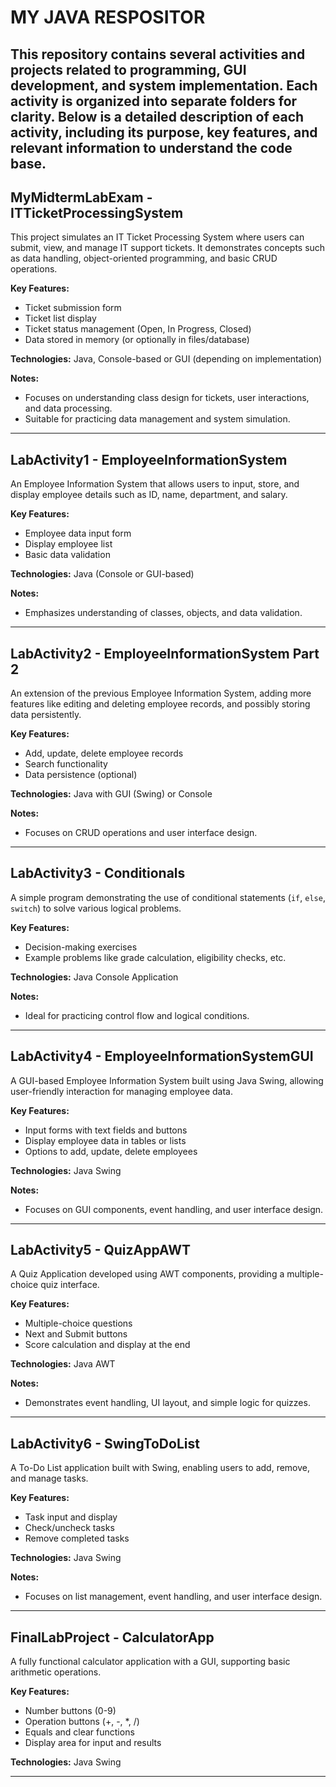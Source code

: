 # MY JAVA RESPOSITOR
This repository contains several activities and projects related to programming, GUI development, and system implementation. Each activity is organized into separate folders for clarity. Below is a detailed description of each activity, including its purpose, key features, and relevant information to understand the code base.
---
## MyMidtermLabExam - ITTicketProcessingSystem
This project simulates an IT Ticket Processing System where users can submit, view, and manage IT support tickets. It demonstrates concepts such as data handling, object-oriented programming, and basic CRUD operations.

**Key Features:**  
- Ticket submission form  
- Ticket list display  
- Ticket status management (Open, In Progress, Closed)  
- Data stored in memory (or optionally in files/database)  

**Technologies:** Java, Console-based or GUI (depending on implementation)  

**Notes:**  
- Focuses on understanding class design for tickets, user interactions, and data processing.
- Suitable for practicing data management and system simulation.

---
## LabActivity1 - EmployeeInformationSystem
An Employee Information System that allows users to input, store, and display employee details such as ID, name, department, and salary.  

**Key Features:**  
- Employee data input form  
- Display employee list  
- Basic data validation  

**Technologies:** Java (Console or GUI-based)  

**Notes:**  
- Emphasizes understanding of classes, objects, and data validation.

---

## LabActivity2 - EmployeeInformationSystem Part 2
An extension of the previous Employee Information System, adding more features like editing and deleting employee records, and possibly storing data persistently.  

**Key Features:**  
- Add, update, delete employee records  
- Search functionality  
- Data persistence (optional)  

**Technologies:** Java with GUI (Swing) or Console  

**Notes:**  
- Focuses on CRUD operations and user interface design.

---

## LabActivity3 - Conditionals
A simple program demonstrating the use of conditional statements (`if`, `else`, `switch`) to solve various logical problems.  

**Key Features:**  
- Decision-making exercises  
- Example problems like grade calculation, eligibility checks, etc.  

**Technologies:** Java Console Application  

**Notes:**  
- Ideal for practicing control flow and logical conditions.

---

## LabActivity4 - EmployeeInformationSystemGUI
A GUI-based Employee Information System built using Java Swing, allowing user-friendly interaction for managing employee data.  

**Key Features:**  
- Input forms with text fields and buttons  
- Display employee data in tables or lists  
- Options to add, update, delete employees  

**Technologies:** Java Swing  

**Notes:**  
- Focuses on GUI components, event handling, and user interface design.

---

## LabActivity5 - QuizAppAWT
A Quiz Application developed using AWT components, providing a multiple-choice quiz interface.  

**Key Features:**  
- Multiple-choice questions  
- Next and Submit buttons  
- Score calculation and display at the end  

**Technologies:** Java AWT  

**Notes:**  
- Demonstrates event handling, UI layout, and simple logic for quizzes.

---

## LabActivity6 - SwingToDoList
A To-Do List application built with Swing, enabling users to add, remove, and manage tasks.  

**Key Features:**  
- Task input and display  
- Check/uncheck tasks  
- Remove completed tasks  

**Technologies:** Java Swing  

**Notes:**  
- Focuses on list management, event handling, and user interface design.

---

## FinalLabProject - CalculatorApp
A fully functional calculator application with a GUI, supporting basic arithmetic operations.  

**Key Features:**  
- Number buttons (0-9)  
- Operation buttons (+, -, *, /)  
- Equals and clear functions  
- Display area for input and results  

**Technologies:** Java Swing  

---
